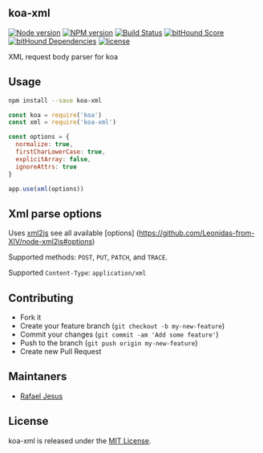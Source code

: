 ## koa-xml
[![Node version](https://img.shields.io/node/v/latest-version.svg?style=flat-square)](https://npmjs.org/package/koa-xml)
[![NPM version](http://img.shields.io/npm/v/koa-xml.svg?style=flat-square)](https://www.npmjs.org/package/koa-xml)
[![Build Status](https://img.shields.io/travis/rafaeljesus/koa-xml/master.svg?style=flat-square)](https://travis-ci.org/rafaeljesus/koa-xml)
[![bitHound Score](https://www.bithound.io/github/rafaeljesus/koa-xml/badges/score.svg)](https://www.bithound.io/github/rafaeljesus/koa-xml)
[![bitHound Dependencies](https://www.bithound.io/github/rafaeljesus/koa-xml/badges/dependencies.svg)](https://www.bithound.io/github/rafaeljesus/koa-xml/master/dependencies/npm)
[![license](http://img.shields.io/badge/license-MIT-brightgreen.svg?style=flat-square)](https://github.com/rafaeljesus/koa-xml/blob/master/LICENSE)

XML request body parser for koa

## Usage

```bash
npm install --save koa-xml
```

```js
const koa = require('koa')
const xml = require('koa-xml')

const options = {
  normalize: true,
  firstCharLowerCase: true,
  explicitArray: false,
  ignoreAttrs: true
}

app.use(xml(options))
```

## Xml parse options
Uses [xml2js](https://github.com/Leonidas-from-XIV/node-xml2js) see all available [options] (https://github.com/Leonidas-from-XIV/node-xml2js#options)

Supported methods: `POST`, `PUT`, `PATCH`, and `TRACE`.

Supported `Content-Type`: `application/xml`

## Contributing
- Fork it
- Create your feature branch (`git checkout -b my-new-feature`)
- Commit your changes (`git commit -am 'Add some feature'`)
- Push to the branch (`git push origin my-new-feature`)
- Create new Pull Request

## Maintaners

* [Rafael Jesus](https://github.com/rafaeljesus)

## License
koa-xml is released under the [MIT License](http://www.opensource.org/licenses/MIT).
